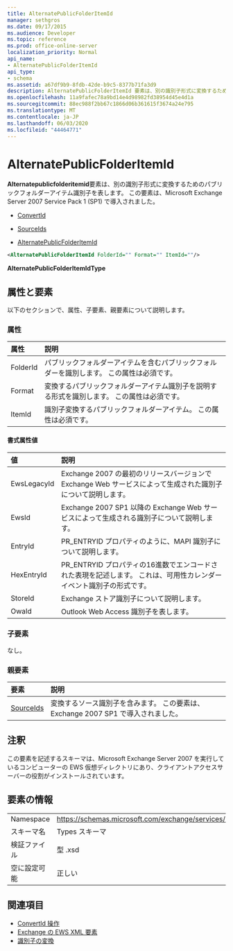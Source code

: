 ```yaml
---
title: AlternatePublicFolderItemId
manager: sethgros
ms.date: 09/17/2015
ms.audience: Developer
ms.topic: reference
ms.prod: office-online-server
localization_priority: Normal
api_name:
- AlternatePublicFolderItemId
api_type:
- schema
ms.assetid: a67df9b9-8fdb-42de-b9c5-8377b71fa3d9
description: AlternatePublicFolderItemId 要素は、別の識別子形式に変換するためのパブリックフォルダーアイテム識別子を表します。 この要素は、Microsoft Exchange Server 2007 Service Pack 1 (SP1) で導入されました。
ms.openlocfilehash: 11a9fafec78a9bd14e4d98982fd38954d45e4d1a
ms.sourcegitcommit: 88ec988f2bb67c1866d06b361615f3674a24e795
ms.translationtype: MT
ms.contentlocale: ja-JP
ms.lasthandoff: 06/03/2020
ms.locfileid: "44464771"
---
```

# <a name="alternatepublicfolderitemid"></a>AlternatePublicFolderItemId

**Alternatepublicfolderitemid**要素は、別の識別子形式に変換するためのパブリックフォルダーアイテム識別子を表します。 この要素は、Microsoft Exchange Server 2007 Service Pack 1 (SP1) で導入されました。 
  
- [ConvertId](convertid.md)
  
- [SourceIds](sourceids.md)
  
- [AlternatePublicFolderItemId](alternatepublicfolderitemid.md)
  
```xml
<AlternatePublicFolderItemId FolderId="" Format="" ItemId=""/>
```

 **AlternatePublicFolderItemIdType**
## <a name="attributes-and-elements"></a>属性と要素

以下のセクションで、属性、子要素、親要素について説明します。
  
### <a name="attributes"></a>属性

|**属性**|**説明**|
|:-----|:-----|
|FolderId  <br/> |パブリックフォルダーアイテムを含むパブリックフォルダーを識別します。 この属性は必須です。  <br/> |
|Format  <br/> |変換するパブリックフォルダーアイテム識別子を説明する形式を識別します。 この属性は必須です。  <br/> |
|ItemId  <br/> |識別子変換するパブリックフォルダーアイテム。 この属性は必須です。  <br/> |
   
#### <a name="format-attribute-values"></a>書式属性値

|**値**|**説明**|
|:-----|:-----|
|EwsLegacyId  <br/> |Exchange 2007 の最初のリリースバージョンで Exchange Web サービスによって生成された識別子について説明します。  <br/> |
|EwsId  <br/> |Exchange 2007 SP1 以降の Exchange Web サービスによって生成される識別子について説明します。  <br/> |
|EntryId  <br/> |PR_ENTRYID プロパティのように、MAPI 識別子について説明します。  <br/> |
|HexEntryId  <br/> |PR_ENTRYID プロパティの16進数でエンコードされた表現を記述します。 これは、可用性カレンダーイベント識別子の形式です。  <br/> |
|StoreId  <br/> |Exchange ストア識別子について説明します。  <br/> |
|OwaId  <br/> |Outlook Web Access 識別子を表します。  <br/> |
   
### <a name="child-elements"></a>子要素

なし。
  
### <a name="parent-elements"></a>親要素

|**要素**|**説明**|
|:-----|:-----|
|[SourceIds](sourceids.md) <br/> |変換するソース識別子を含みます。 この要素は、Exchange 2007 SP1 で導入されました。  <br/> |
   
## <a name="remarks"></a>注釈

この要素を記述するスキーマは、Microsoft Exchange Server 2007 を実行しているコンピューターの EWS 仮想ディレクトリにあり、クライアントアクセスサーバーの役割がインストールされています。
  
## <a name="element-information"></a>要素の情報

|||
|:-----|:-----|
|Namespace  <br/> |https://schemas.microsoft.com/exchange/services/2006/types  <br/> |
|スキーマ名  <br/> |Types スキーマ  <br/> |
|検証ファイル  <br/> |型 .xsd  <br/> |
|空に設定可能  <br/> |正しい  <br/> |
   
## <a name="see-also"></a>関連項目

- [ConvertId 操作](convertid-operation.md)
- [Exchange の EWS XML 要素](ews-xml-elements-in-exchange.md)
- [識別子の変換](https://msdn.microsoft.com/library/a5391746-b6ef-4f48-8fc8-8255258651aa%28Office.15%29.aspx)

